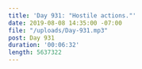 ```yaml
---
title: 'Day 931: "Hostile actions."'
date: 2019-08-08 14:35:00 -07:00
file: "/uploads/Day-931.mp3"
post: Day 931
duration: '00:06:32'
length: 5637322
---
```


